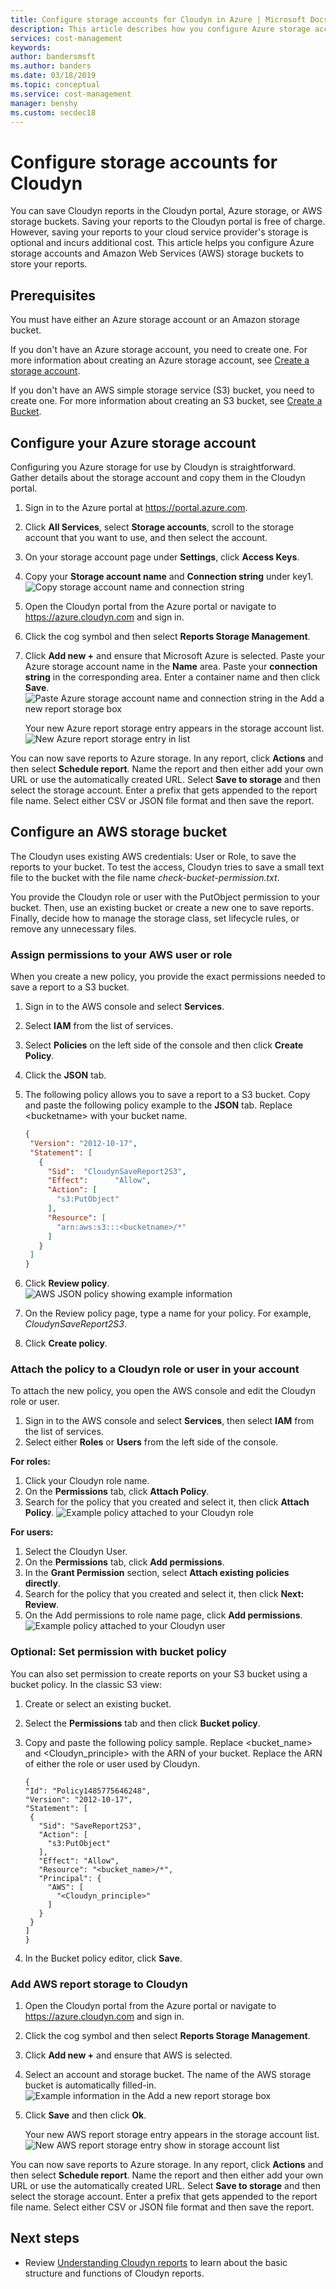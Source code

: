 ```yaml
---
title: Configure storage accounts for Cloudyn in Azure | Microsoft Docs
description: This article describes how you configure Azure storage accounts and AWS storage buckets for Cloudyn.
services: cost-management
keywords:
author: bandersmsft
ms.author: banders
ms.date: 03/18/2019
ms.topic: conceptual
ms.service: cost-management
manager: benshy
ms.custom: secdec18
---
```


# Configure storage accounts for Cloudyn

<!--- intent: As a Cloudyn user, I want to configure Cloudyn to use my cloud service provider storage account to store my reports. -->

You can save Cloudyn reports in the Cloudyn portal, Azure storage, or AWS storage buckets. Saving your reports to the Cloudyn portal is free of charge. However, saving your reports to your cloud service provider's storage is optional and incurs additional cost. This article helps you configure Azure storage accounts and Amazon Web Services (AWS) storage buckets to store your reports.

## Prerequisites

You must have either an Azure storage account or an Amazon storage bucket.

If you don't have an Azure storage account, you need to create one. For more information about creating an Azure storage account, see [Create a storage account](../storage/common/storage-quickstart-create-account.md).

If you don't have an AWS simple storage service (S3) bucket, you need to create one. For more information about creating an S3 bucket, see [Create a Bucket](https://docs.aws.amazon.com/AmazonS3/latest/gsg/CreatingABucket.html).

## Configure your Azure storage account

Configuring you Azure storage for use by Cloudyn is straightforward. Gather details about the storage account and copy them in the Cloudyn portal.

1. Sign in to the Azure portal at https://portal.azure.com.
2. Click **All Services**, select **Storage accounts**, scroll to the storage account that you want to use, and then select the account.
3. On your storage account page under **Settings**, click **Access Keys**.
4. Copy your **Storage account name** and **Connection string** under key1.  
   ![Copy storage account name and connection string](./media/storage-accounts/azure-storage-access-keys.png)  
5. Open the Cloudyn portal from the Azure portal or navigate to https://azure.cloudyn.com and sign in.
6. Click the cog symbol and then select **Reports Storage Management**.
7. Click **Add new +** and ensure that Microsoft Azure is selected. Paste your Azure storage account name in the **Name** area. Paste your **connection string** in the corresponding area. Enter a container name and then click **Save**.  
   ![Paste Azure storage account name and connection string in the Add a new report storage box](./media/storage-accounts/azure-cloudyn-storage.png)

   Your new Azure report storage entry appears in the storage account list.  
    ![New Azure report storage entry in list](./media/storage-accounts/azure-storage-entry.png)


You can now save reports to Azure storage. In any report, click **Actions** and then select **Schedule report**. Name the report and then either add your own URL or use the automatically created URL. Select  **Save to storage**  and then select the storage account. Enter a prefix that gets appended to the report file name. Select either CSV or JSON file format and then save the report.

## Configure an AWS storage bucket

The Cloudyn uses existing AWS credentials: User or Role, to save the reports to your bucket. To test the access, Cloudyn tries to save a small text file to the bucket with the file name _check-bucket-permission.txt_.

You provide the Cloudyn role or user with the PutObject permission to your bucket. Then, use an existing bucket or create a new one to save reports. Finally, decide how to manage the storage class, set lifecycle rules, or remove any unnecessary files.

###  Assign permissions to your AWS user or role

When you create a new policy, you provide the exact permissions needed to save a report to a S3
bucket.

1. Sign in to the AWS console and select **Services**.
2. Select **IAM** from the list of services.
3. Select **Policies** on the left side of the console and then click **Create Policy**.
4. Click the **JSON** tab.
5. The following policy allows you to save a report to a S3 bucket. Copy and paste the following policy example to the **JSON** tab. Replace &lt;bucketname&gt; with your bucket name.

   ```json
   {
	"Version": "2012-10-17",
	"Statement": [
	  {
		"Sid":  "CloudynSaveReport2S3",
		"Effect":      "Allow",
		"Action": [
		  "s3:PutObject"
		],
		"Resource": [
		  "arn:aws:s3:::<bucketname>/*"
		]
	  }
    ]
   }
   ```

6. Click **Review policy**.  
    ![AWS JSON policy showing example information](./media/storage-accounts/aws-policy.png)  
7. On the Review policy page, type a name for your policy. For example, _CloudynSaveReport2S3_.
8. Click **Create policy**.

### Attach the policy to a Cloudyn role or user in your account

To attach the new policy, you open the AWS console and edit the Cloudyn role or user.

1. Sign in to the AWS console and select **Services**, then select **IAM** from the list of services.
2. Select either **Roles** or **Users** from the left side of the console.

**For roles:**

  1. Click your Cloudyn role name.
  2. On the **Permissions** tab, click **Attach Policy**.
  3. Search for the policy that you created and select it, then click **Attach Policy**.
    ![Example policy attached to your Cloudyn role](./media/storage-accounts/aws-attach-policy-role.png)

**For users:**

1. Select the Cloudyn User.
2. On the **Permissions** tab, click **Add permissions**.
3. In the **Grant Permission** section, select **Attach existing policies directly**.
4. Search for the policy that you created and select it, then click **Next: Review**.
5. On the Add permissions to role name page, click **Add permissions**.  
    ![Example policy attached to your Cloudyn user](./media/storage-accounts/aws-attach-policy-user.png)


### Optional: Set permission with bucket policy

You can also set permission to create reports on your S3 bucket using a bucket policy. In the classic S3 view:

1. Create or select an existing bucket.
2. Select the **Permissions** tab and then click **Bucket policy**.
3. Copy and paste the following policy sample. Replace &lt;bucket\_name&gt; and &lt;Cloudyn\_principle&gt; with the ARN of your bucket. Replace the ARN of either the role or user used by Cloudyn.

   ```
   {
   "Id": "Policy1485775646248",
   "Version": "2012-10-17",
   "Statement": [
    {
      "Sid": "SaveReport2S3",
      "Action": [
        "s3:PutObject"
      ],
      "Effect": "Allow",
      "Resource": "<bucket_name>/*",
      "Principal": {
        "AWS": [
          "<Cloudyn_principle>"
        ]
      }
    }
   ]
   }
   ```

4. In the Bucket policy editor, click **Save**.

### Add AWS report storage to Cloudyn

1. Open the Cloudyn portal from the Azure portal or navigate to https://azure.cloudyn.com and sign in.
2. Click the cog symbol and then select **Reports Storage Management**.
3. Click **Add new +** and ensure that AWS is selected.
4. Select an account and storage bucket. The name of the AWS storage bucket is automatically filled-in.  
    ![Example information in the Add a new report storage box](./media/storage-accounts/aws-cloudyn-storage.png)  
5. Click **Save** and then click **Ok**.

    Your new AWS report storage entry appears in the storage account list.  
    ![New AWS report storage entry show in storage account list](./media/storage-accounts/aws-storage-entry.png)


You can now save reports to Azure storage. In any report, click **Actions**  and then select **Schedule report**. Name the report and then either add your own URL or use the automatically created URL. Select  **Save to storage**  and then select the storage account. Enter a prefix that gets appended to the report file name. Select either CSV or JSON file format and then save the report.

## Next steps

- Review [Understanding Cloudyn reports](understanding-cost-reports.md) to learn about the basic structure and functions of Cloudyn reports.
